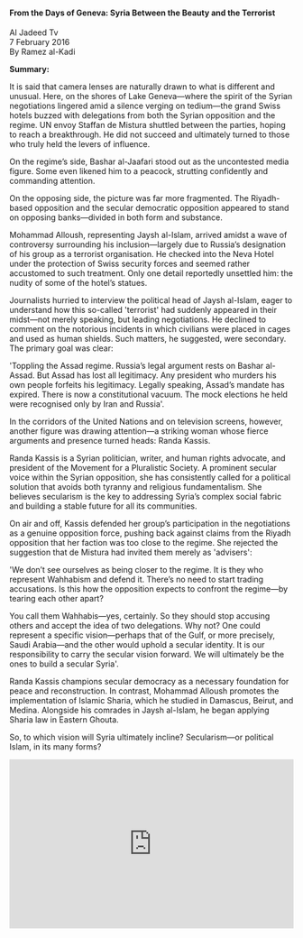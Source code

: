<h4>From the Days of Geneva: Syria Between the Beauty and the Terrorist</h4>

Al Jadeed Tv  
7 February 2016  
By Ramez al-Kadi

<b>Summary:</b>

It is said that camera lenses are naturally drawn to what is different and unusual. Here, on the shores of Lake Geneva—where the spirit of the Syrian negotiations lingered amid a silence verging on tedium—the grand Swiss hotels buzzed with delegations from both the Syrian opposition and the regime. UN envoy Staffan de Mistura shuttled between the parties, hoping to reach a breakthrough. He did not succeed and ultimately turned to those who truly held the levers of influence.

On the regime’s side, Bashar al-Jaafari stood out as the uncontested media figure. Some even likened him to a peacock, strutting confidently and commanding attention.

On the opposing side, the picture was far more fragmented. The Riyadh-based opposition and the secular democratic opposition appeared to stand on opposing banks—divided in both form and substance.

Mohammad Alloush, representing Jaysh al-Islam, arrived amidst a wave of controversy surrounding his inclusion—largely due to Russia’s designation of his group as a terrorist organisation. He checked into the Neva Hotel under the protection of Swiss security forces and seemed rather accustomed to such treatment. Only one detail reportedly unsettled him: the nudity of some of the hotel’s statues.

Journalists hurried to interview the political head of Jaysh al-Islam, eager to understand how this so-called 'terrorist' had suddenly appeared in their midst—not merely speaking, but leading negotiations. He declined to comment on the notorious incidents in which civilians were placed in cages and used as human shields. Such matters, he suggested, were secondary. The primary goal was clear:

'Toppling the Assad regime. Russia’s legal argument rests on Bashar al-Assad. But Assad has lost all legitimacy. Any president who murders his own people forfeits his legitimacy. Legally speaking, Assad’s mandate has expired. There is now a constitutional vacuum. The mock elections he held were recognised only by Iran and Russia'.

In the corridors of the United Nations and on television screens, however, another figure was drawing attention—a striking woman whose fierce arguments and presence turned heads: Randa Kassis.

Randa Kassis is a Syrian politician, writer, and human rights advocate, and president of the Movement for a Pluralistic Society. A prominent secular voice within the Syrian opposition, she has consistently called for a political solution that avoids both tyranny and religious fundamentalism. She believes secularism is the key to addressing Syria’s complex social fabric and building a stable future for all its communities.

On air and off, Kassis defended her group’s participation in the negotiations as a genuine opposition force, pushing back against claims from the Riyadh opposition that her faction was too close to the regime. She rejected the suggestion that de Mistura had invited them merely as 'advisers':

'We don’t see ourselves as being closer to the regime. It is they who represent Wahhabism and defend it. There’s no need to start trading accusations. Is this how the opposition expects to confront the regime—by tearing each other apart?

You call them Wahhabis—yes, certainly. So they should stop accusing others and accept the idea of two delegations. Why not? One could represent a specific vision—perhaps that of the Gulf, or more precisely, Saudi Arabia—and the other would uphold a secular identity.
It is our responsibility to carry the secular vision forward. We will ultimately be the ones to build a secular Syria'.

Randa Kassis champions secular democracy as a necessary foundation for peace and reconstruction. In contrast, Mohammad Alloush promotes the implementation of Islamic Sharia, which he studied in Damascus, Beirut, and Medina. Alongside his comrades in Jaysh al-Islam, he began applying Sharia law in Eastern Ghouta.

So, to which vision will Syria ultimately incline? Secularism—or political Islam, in its many forms?

<p></p>
<center>
<div style="display: flex; justify-content: center; position:relative;width: 100%;height: 300px;"><iframe
    src="https://iframe.mediadelivery.net/embed/460223/a8e14ffa-6060-430c-8091-e16c139c579b?autoplay=false&loop=false&muted=false&preload=true&responsive=true"
    loading="lazy" style="border:0;height:100%;width: 520px;"
    allow="accelerometer;gyroscope;autoplay;encrypted-media;picture-in-picture;" allowfullscreen="true"></iframe>
</div>
</center>  
<p></p>	
